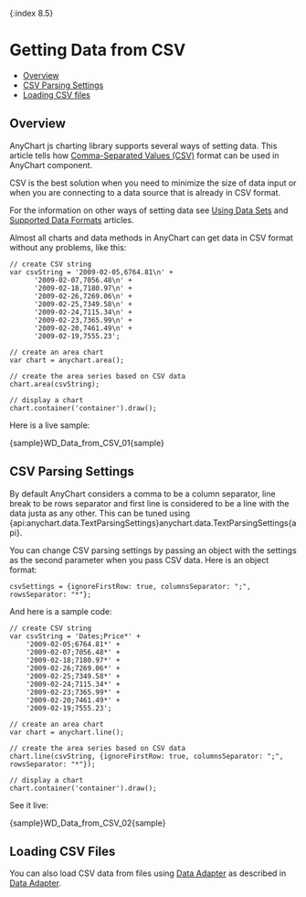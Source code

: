 {:index 8.5}
# Getting Data from CSV

* [Overview](#overview)
* [CSV Parsing Settings](#csv_parsin_settings)
* [Loading CSV files](#loading_csv_files)

## Overview

AnyChart js charting library supports several ways of setting data. This article tells  how [Comma-Separated Values (CSV)](https://en.wikipedia.org/wiki/Comma-separated_values) format can be used in AnyChart component. 

CSV is the best solution when you need to minimize the size of data input or when you are connecting to a data source that is already in CSV format. 

For the information on other ways of setting data see [Using Data Sets](Using_Data_Sets) and [Supported Data Formats](Supported_Data_Formats) articles.

Almost all charts and data methods in AnyChart can get data in CSV format without any problems, like this:

```
// create CSV string
var csvString = '2009-02-05,6764.81\n' +
      '2009-02-07,7056.48\n' +
      '2009-02-18,7180.97\n' +
      '2009-02-26,7269.06\n' +
      '2009-02-25,7349.58\n' +
      '2009-02-24,7115.34\n' +
      '2009-02-23,7365.99\n' +
      '2009-02-20,7461.49\n' +
      '2009-02-19,7555.23';
      
// create an area chart      
var chart = anychart.area();

// create the area series based on CSV data
chart.area(csvString);

// display a chart
chart.container('container').draw();
```

Here is a live sample:

{sample}WD\_Data\_from\_CSV\_01{sample}

## CSV Parsing Settings

By default AnyChart considers a comma to be a column separator, line break to be rows separator and first line is considered to be a line with the data justa as any other. This can be tuned using {api:anychart.data.TextParsingSettings}anychart.data.TextParsingSettings{api}.

You can change CSV parsing settings by passing an object with the settings as the second parameter when you pass CSV data. Here is an object format:

```
csvSettings = {ignoreFirstRow: true, columnsSeparator: ";", rowsSeparator: "*"};
```

And here is a sample code:

```
// create CSV string
var csvString = 'Dates;Price*' +
	'2009-02-05;6764.81*' +
	'2009-02-07;7056.48*' +
	'2009-02-18;7180.97*' +
	'2009-02-26;7269.06*' +
	'2009-02-25;7349.58*' +
	'2009-02-24;7115.34*' +
	'2009-02-23;7365.99*' +
	'2009-02-20;7461.49*' +
	'2009-02-19;7555.23';
      
// create an area chart      
var chart = anychart.line();

// create the area series based on CSV data
chart.line(csvString, {ignoreFirstRow: true, columnsSeparator: ";", rowsSeparator: "*"});

// display a chart
chart.container('container').draw();
```

See it live:

{sample}WD\_Data\_from\_CSV\_02{sample}

## Loading CSV Files

You can also load CSV data from files using [Data Adapter](Data_Adapter/Overview) as described in [Data Adapter](Loading_CSV_File).

